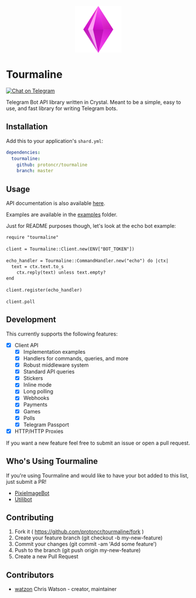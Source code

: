 <div align="center">
  <img src="./img/logo.png" alt="tourmaline logo">
</div>

# Tourmaline

[![Chat on Telegram](https://patrolavia.github.io/telegram-badge/chat.png)](https://t.me/protoncr)

Telegram Bot API library written in Crystal. Meant to be a simple, easy to use, and fast library for writing Telegram bots.

## Installation

Add this to your application's `shard.yml`:

```yaml
dependencies:
  tourmaline:
    github: protoncr/tourmaline
    branch: master
```

## Usage

API documentation is also available [here](https://tourmaline.dev/api_reference/Tourmaline/).

Examples are available in the [examples](https://github.com/protoncr/tourmaline/tree/master/examples) folder.

Just for README purposes though, let's look at the echo bot example:

```crystal
require "tourmaline"

client = Tourmaline::Client.new(ENV["BOT_TOKEN"])

echo_handler = Tourmaline::CommandHandler.new("echo") do |ctx|
  text = ctx.text.to_s
    ctx.reply(text) unless text.empty?
end

client.register(echo_handler)

client.poll
```

## Development

This currently supports the following features:

- [x] Client API
  - [x] Implementation examples
  - [x] Handlers for commands, queries, and more
  - [x] Robust middleware system
  - [x] Standard API queries
  - [x] Stickers
  - [x] Inline mode
  - [x] Long polling
  - [x] Webhooks
  - [x] Payments
  - [x] Games
  - [x] Polls
  - [x] Telegram Passport
- [x] HTTP/HTTP Proxies

If you want a new feature feel free to submit an issue or open a pull request.

## Who's Using Tourmaline

If you're using Tourmaline and would like to have your bot added to this list, just submit a PR!

- [PixieImageBot](https://t.me/pixieimagebot)
- [Utilibot](https://t.me/watzonutilitbot)

## Contributing

1. Fork it ( https://github.com/protoncr/tourmaline/fork )
2. Create your feature branch (git checkout -b my-new-feature)
3. Commit your changes (git commit -am 'Add some feature')
4. Push to the branch (git push origin my-new-feature)
5. Create a new Pull Request

## Contributors

- [watzon](https://github.com/watzon) Chris Watson - creator, maintainer
